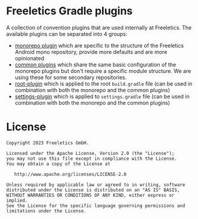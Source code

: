 # Freeletics Gradle plugins

A collection of convention plugins that are used internally at Freeletics. The available plugins can be separated
into 4 groups:

- [monorepo plugin](monorepo/README.md) which are specific to the structure of the Freeletics Android mono repository,
  provide more defaults and are more opinionated
- [common plugins](common/README.md) which share the same basic configuration of the monorepo plugins but don't require
  a specific module structure. We are using these for some secondary repositories.
- [root-plugin](root-plugin/README.md) which is applied to the root `build.gradle` file (can be used in combination
  with both the monorepo and the common plugins)
- [settings-plugin](settings-plugin/README.md) which is applied to `settings.gradle` file (can be used in combination 
  with both the monorepo and the common plugins)

# License

```
Copyright 2023 Freeletics GmbH.

Licensed under the Apache License, Version 2.0 (the "License");
you may not use this file except in compliance with the License.
You may obtain a copy of the License at

   http://www.apache.org/licenses/LICENSE-2.0

Unless required by applicable law or agreed to in writing, software
distributed under the License is distributed on an "AS IS" BASIS,
WITHOUT WARRANTIES OR CONDITIONS OF ANY KIND, either express or implied.
See the License for the specific language governing permissions and
limitations under the License.
```
